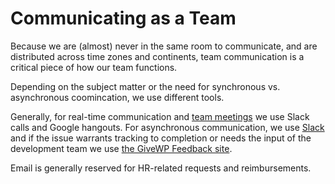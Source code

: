 # Communicating as a Team

Because we are \(almost\) never in the same room to communicate, and are distributed across time zones and continents, team communication is a critical piece of how our team functions.

Depending on the subject matter or the need for synchronous vs. asynchronous coomincation, we use different tools.

Generally, for real-time communication and [team meetings](weekly-meetings.md) we use Slack calls and Google hangouts. For asynchronous communication, we use [Slack](using-slack.md) and if the issue warrants tracking to completion or needs the input of the development team we use [the GiveWP Feedback site](../daily-routine/contributing-product-feedback.md).

Email is generally reserved for HR-related requests and reimbursements.

